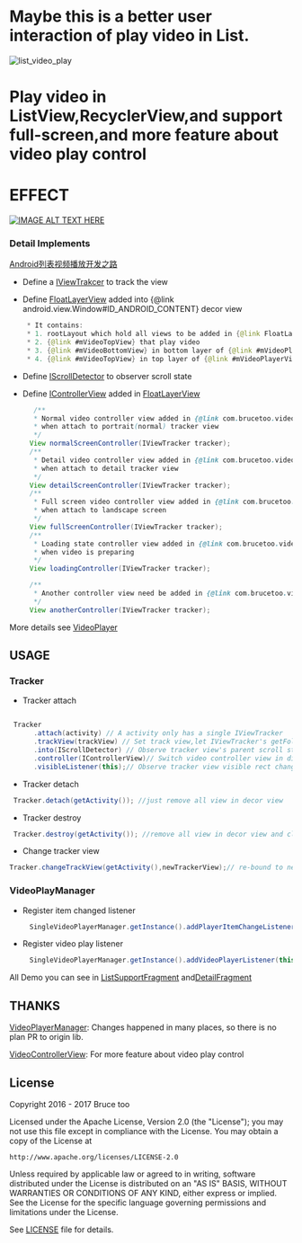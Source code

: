 # Maybe this is a better user interaction of play video in List.

 ![list_video_play](./scale.gif)

# Play video in ListView,RecyclerView,and support full-screen,and more feature about video play control

# EFFECT

[![IMAGE ALT TEXT HERE](https://img.youtube.com/vi/6-cE4g3wO5I/0.jpg)](https://www.youtube.com/watch?v=6-cE4g3wO5I)


### Detail Implements

[Android列表视频播放开发之路](http://www.jianshu.com/p/4db96418f32b)


 * Define a [IViewTrakcer](https://github.com/brucetoo/ListVideoPlay/blob/master/videoplayer/src/main/java/com/brucetoo/videoplayer/IViewTracker.java) to track the view

 * Define [FloatLayerView](https://github.com/brucetoo/ListVideoPlay/blob/master/videoplayer/src/main/java/com/brucetoo/videoplayer/FloatLayerView.java) added into {@link android.view.Window#ID_ANDROID_CONTENT} decor view

    ```java
     * It contains:
     * 1. rootLayout which hold all views to be added in {@link FloatLayerView},height must be WRAP_CONTENT
     * 2. {@link #mVideoTopView} that play video
     * 3. {@link #mVideoBottomView} in bottom layer of {@link #mVideoPlayerView}, which can be used to add some mask view...
     * 4. {@link #mVideoTopView} in top layer of {@link #mVideoPlayerView},which can add some video controller view...
    ```

 * Define [IScrollDetector](https://github.com/brucetoo/ListVideoPlay/blob/master/videoplayer/src/main/java/com/brucetoo/videoplayer/scrolldetector/IScrollDetector.java) to observer scroll state

 * Define [IControllerView](https://github.com/brucetoo/ListVideoPlay/blob/master/videoplayer/src/main/java/com/brucetoo/videoplayer/videomanage/controller/IControllerView.java) added in [FloatLayerView](!https://github.com/brucetoo/ListVideoPlay/blob/master/videoplayer/src/main/java/com/brucetoo/videoplayer/FloatLayerView.java)
  ```java
        /**
        * Normal video controller view added in {@link com.brucetoo.videoplayer.VideoTracker#mVideoTopView}
        * when attach to portrait(normal) tracker view
        */
       View normalScreenController(IViewTracker tracker);
       /**
        * Detail video controller view added in {@link com.brucetoo.videoplayer.VideoTracker#mVideoTopView}
        * when attach to detail tracker view
        */
       View detailScreenController(IViewTracker tracker);
       /**
        * Full screen video controller view added in {@link com.brucetoo.videoplayer.VideoTracker#mVideoTopView}
        * when attach to landscape screen
        */
       View fullScreenController(IViewTracker tracker);
       /**
        * Loading state controller view added in {@link com.brucetoo.videoplayer.VideoTracker#mVideoTopView}
        * when video is preparing
        */
       View loadingController(IViewTracker tracker);

       /**
        * Another controller view need be added in {@link com.brucetoo.videoplayer.VideoTracker#mVideoTopView}
        */
       View anotherController(IViewTracker tracker);

  ```

More details see [VideoPlayer](https://github.com/brucetoo/ListVideoPlay/tree/master/videoplayer/src/main/java/com/brucetoo/videoplayer)

## USAGE

### Tracker

   * Tracker attach

   ```java

    Tracker
         .attach(activity) // A activity only has a single IViewTracker
         .trackView(trackView) // Set track view,let IViewTracker's getFollowerView() can observe it scroll change
         .into(IScrollDetector) // Observe tracker view's parent scroll state change, see demo in ListScrollDetector
         .controller(IControllerView)// Switch video controller view in different scene,see demo in DefaultControllerView
         .visibleListener(this);// Observe tracker view visible rect changed in screen.
   ```


   * Tracker detach

   ```java
    Tracker.detach(getActivity()); //just remove all view in decor view
   ```

   * Tracker destroy

   ```java
    Tracker.destroy(getActivity()); //remove all view in decor view and clear all instanses
   ```

   * Change tracker view

   ```java
   Tracker.changeTrackView(getActivity(),newTrackerView);// re-bound to new tracker view
   ```

### VideoPlayManager

   * Register item changed listener

   ```java
        SingleVideoPlayerManager.getInstance().addPlayerItemChangeListener(this);
   ```

   * Register video play listener

   ```java
        SingleVideoPlayerManager.getInstance().addVideoPlayerListener(this);
   ```

All Demo you can see in [ListSupportFragment](https://github.com/brucetoo/ListVideoPlay/blob/master/app/src/main/java/com/brucetoo/listvideoplay/demo/ListSupportFragment.java) and[DetailFragment](https://github.com/brucetoo/ListVideoPlay/blob/master/app/src/main/java/com/brucetoo/listvideoplay/demo/DetailFragment.java)

## THANKS

[VideoPlayerManager](https://github.com/danylovolokh/VideoPlayerManager): Changes happened in many places,
so there is no plan PR to origin lib.

[VideoControllerView](https://github.com/brucetoo/VideoControllerView): For more feature about video play control

## License

Copyright 2016 - 2017 Bruce too

Licensed under the Apache License, Version 2.0 (the "License");
you may not use this file except in compliance with the License.
You may obtain a copy of the License at

    http://www.apache.org/licenses/LICENSE-2.0

Unless required by applicable law or agreed to in writing, software
distributed under the License is distributed on an "AS IS" BASIS,
WITHOUT WARRANTIES OR CONDITIONS OF ANY KIND, either express or implied.
See the License for the specific language governing permissions and
limitations under the License.

See [LICENSE](LICENSE) file for details.